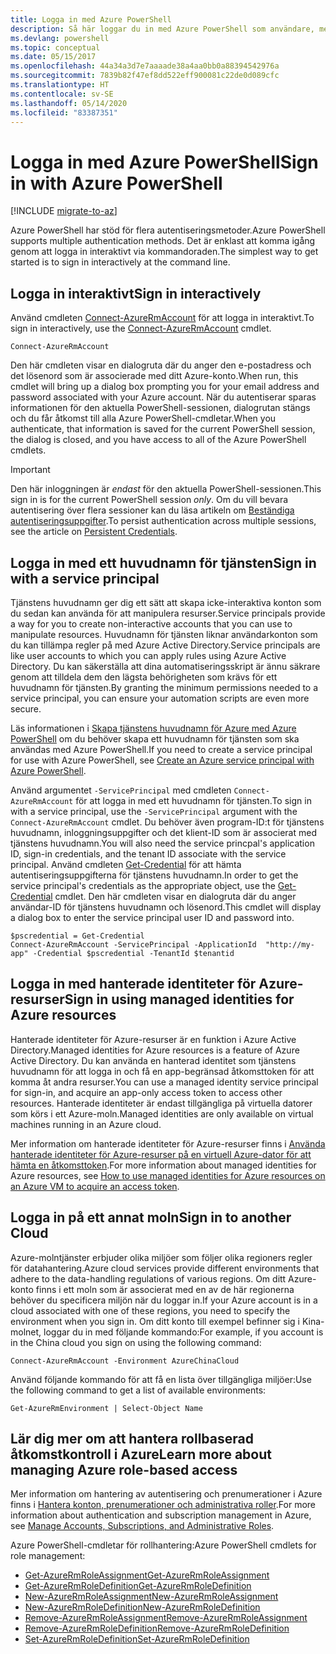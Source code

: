```yaml
---
title: Logga in med Azure PowerShell
description: Så här loggar du in med Azure PowerShell som användare, med tjänstens huvudnamn eller med hanterade identiteter för Azure-resurser.
ms.devlang: powershell
ms.topic: conceptual
ms.date: 05/15/2017
ms.openlocfilehash: 44a34a3d7e7aaaade38a4aa0bb0a88394542976a
ms.sourcegitcommit: 7839b82f47ef8dd522eff900081c22de0d089cfc
ms.translationtype: HT
ms.contentlocale: sv-SE
ms.lasthandoff: 05/14/2020
ms.locfileid: "83387351"
---
```

# <a name="sign-in-with-azure-powershell"></a><span data-ttu-id="a4191-103">Logga in med Azure PowerShell</span><span class="sxs-lookup"><span data-stu-id="a4191-103">Sign in with Azure PowerShell</span></span>

[!INCLUDE [migrate-to-az](../includes/migrate-to-az.md)]

<span data-ttu-id="a4191-104">Azure PowerShell har stöd för flera autentiseringsmetoder.</span><span class="sxs-lookup"><span data-stu-id="a4191-104">Azure PowerShell supports multiple authentication methods.</span></span> <span data-ttu-id="a4191-105">Det är enklast att komma igång genom att logga in interaktivt via kommandoraden.</span><span class="sxs-lookup"><span data-stu-id="a4191-105">The simplest way to get started is to sign in interactively at the command line.</span></span>

## <a name="sign-in-interactively"></a><span data-ttu-id="a4191-106">Logga in interaktivt</span><span class="sxs-lookup"><span data-stu-id="a4191-106">Sign in interactively</span></span>

<span data-ttu-id="a4191-107">Använd cmdleten [Connect-AzureRmAccount](/powershell/module/azurerm.profile/connect-azurermaccount) för att logga in interaktivt.</span><span class="sxs-lookup"><span data-stu-id="a4191-107">To sign in interactively, use the [Connect-AzureRmAccount](/powershell/module/azurerm.profile/connect-azurermaccount) cmdlet.</span></span>

```azurepowershell-interactive
Connect-AzureRmAccount
```

<span data-ttu-id="a4191-108">Den här cmdleten visar en dialogruta där du anger den e-postadress och det lösenord som är associerade med ditt Azure-konto.</span><span class="sxs-lookup"><span data-stu-id="a4191-108">When run, this cmdlet will bring up a dialog box prompting you for your email address and password associated with your Azure account.</span></span> <span data-ttu-id="a4191-109">När du autentiserar sparas informationen för den aktuella PowerShell-sessionen, dialogrutan stängs och du får åtkomst till alla Azure PowerShell-cmdletar.</span><span class="sxs-lookup"><span data-stu-id="a4191-109">When you authenticate, that information is saved for the current PowerShell session, the dialog is closed, and you have access to all of the Azure PowerShell cmdlets.</span></span>

> [!IMPORTANT]
> <span data-ttu-id="a4191-110">Den här inloggningen är _endast_ för den aktuella PowerShell-sessionen.</span><span class="sxs-lookup"><span data-stu-id="a4191-110">This sign in is for the current PowerShell session _only_.</span></span> <span data-ttu-id="a4191-111">Om du vill bevara autentisering över flera sessioner kan du läsa artikeln om [Beständiga autentiseringsuppgifter](context-persistence.md).</span><span class="sxs-lookup"><span data-stu-id="a4191-111">To persist authentication across multiple sessions, see the article on [Persistent Credentials](context-persistence.md).</span></span>

## <a name="sign-in-with-a-service-principal"></a><span data-ttu-id="a4191-112">Logga in med ett huvudnamn för tjänsten</span><span class="sxs-lookup"><span data-stu-id="a4191-112">Sign in with a service principal</span></span>

<span data-ttu-id="a4191-113">Tjänstens huvudnamn ger dig ett sätt att skapa icke-interaktiva konton som du sedan kan använda för att manipulera resurser.</span><span class="sxs-lookup"><span data-stu-id="a4191-113">Service principals provide a way for you to create non-interactive accounts that you can use to manipulate resources.</span></span> <span data-ttu-id="a4191-114">Huvudnamn för tjänsten liknar användarkonton som du kan tillämpa regler på med Azure Active Directory.</span><span class="sxs-lookup"><span data-stu-id="a4191-114">Service principals are like user accounts to which you can apply rules using Azure Active Directory.</span></span> <span data-ttu-id="a4191-115">Du kan säkerställa att dina automatiseringsskript är ännu säkrare genom att tilldela dem den lägsta behörigheten som krävs för ett huvudnamn för tjänsten.</span><span class="sxs-lookup"><span data-stu-id="a4191-115">By granting the minimum permissions needed to a service principal, you can ensure your automation scripts are even more secure.</span></span>

<span data-ttu-id="a4191-116">Läs informationen i [Skapa tjänstens huvudnamn för Azure med Azure PowerShell](create-azure-service-principal-azureps.md) om du behöver skapa ett huvudnamn för tjänsten som ska användas med Azure PowerShell.</span><span class="sxs-lookup"><span data-stu-id="a4191-116">If you need to create a service principal for use with Azure PowerShell, see [Create an Azure service principal with Azure PowerShell](create-azure-service-principal-azureps.md).</span></span>

<span data-ttu-id="a4191-117">Använd argumentet `-ServicePrincipal` med cmdleten `Connect-AzureRmAccount` för att logga in med ett huvudnamn för tjänsten.</span><span class="sxs-lookup"><span data-stu-id="a4191-117">To sign in with a service principal, use the `-ServicePrincipal` argument with the `Connect-AzureRmAccount` cmdlet.</span></span> <span data-ttu-id="a4191-118">Du behöver även program-ID:t för tjänstens huvudnamn, inloggningsuppgifter och det klient-ID som är associerat med tjänstens huvudnamn.</span><span class="sxs-lookup"><span data-stu-id="a4191-118">You will also need the service princpal's application ID, sign-in credentials, and the tenant ID associate with the service principal.</span></span> <span data-ttu-id="a4191-119">Använd cmdleten [Get-Credential](/powershell/module/microsoft.powershell.security/get-credential) för att hämta autentiseringsuppgifterna för tjänstens huvudnamn.</span><span class="sxs-lookup"><span data-stu-id="a4191-119">In order to get the service principal's credentials as the appropriate object, use the [Get-Credential](/powershell/module/microsoft.powershell.security/get-credential) cmdlet.</span></span> <span data-ttu-id="a4191-120">Den här cmdleten visar en dialogruta där du anger användar-ID för tjänstens huvudnamn och lösenord.</span><span class="sxs-lookup"><span data-stu-id="a4191-120">This cmdlet will display a dialog box to enter the service principal user ID and password into.</span></span>

```azurepowershell-interactive
$pscredential = Get-Credential
Connect-AzureRmAccount -ServicePrincipal -ApplicationId  "http://my-app" -Credential $pscredential -TenantId $tenantid
```

## <a name="sign-in-using-managed-identities-for-azure-resources"></a><span data-ttu-id="a4191-121">Logga in med hanterade identiteter för Azure-resurser</span><span class="sxs-lookup"><span data-stu-id="a4191-121">Sign in using managed identities for Azure resources</span></span>

<span data-ttu-id="a4191-122">Hanterade identiteter för Azure-resurser är en funktion i Azure Active Directory.</span><span class="sxs-lookup"><span data-stu-id="a4191-122">Managed identities for Azure resources is a feature of Azure Active Directory.</span></span> <span data-ttu-id="a4191-123">Du kan använda en hanterad identitet som tjänstens huvudnamn för att logga in och få en app-begränsad åtkomsttoken för att komma åt andra resurser.</span><span class="sxs-lookup"><span data-stu-id="a4191-123">You can use a managed identity service principal for sign-in, and acquire an app-only access token to access other resources.</span></span> <span data-ttu-id="a4191-124">Hanterade identiteter är endast tillgängliga på virtuella datorer som körs i ett Azure-moln.</span><span class="sxs-lookup"><span data-stu-id="a4191-124">Managed identities are only available on virtual machines running in an Azure cloud.</span></span>

<span data-ttu-id="a4191-125">Mer information om hanterade identiteter för Azure-resurser finns i [Använda hanterade identiteter för Azure-resurser på en virtuell Azure-dator för att hämta en åtkomsttoken](/azure/active-directory/managed-identities-azure-resources/how-to-use-vm-token).</span><span class="sxs-lookup"><span data-stu-id="a4191-125">For more information about managed identities for Azure resources, see [How to use managed identities for Azure resources on an Azure VM to acquire an access token](/azure/active-directory/managed-identities-azure-resources/how-to-use-vm-token).</span></span>

## <a name="sign-in-to-another-cloud"></a><span data-ttu-id="a4191-126">Logga in på ett annat moln</span><span class="sxs-lookup"><span data-stu-id="a4191-126">Sign in to another Cloud</span></span>

<span data-ttu-id="a4191-127">Azure-molntjänster erbjuder olika miljöer som följer olika regioners regler för datahantering.</span><span class="sxs-lookup"><span data-stu-id="a4191-127">Azure cloud services provide different environments that adhere to the data-handling regulations of various regions.</span></span> <span data-ttu-id="a4191-128">Om ditt Azure-konto finns i ett moln som är associerat med en av de här regionerna behöver du specificera miljön när du loggar in.</span><span class="sxs-lookup"><span data-stu-id="a4191-128">If your Azure account is in a cloud associated with one of these regions, you need to specify the environment when you sign in.</span></span> <span data-ttu-id="a4191-129">Om ditt konto till exempel befinner sig i Kina-molnet, loggar du in med följande kommando:</span><span class="sxs-lookup"><span data-stu-id="a4191-129">For example, if you account is in the China cloud you sign on using the following command:</span></span>

```azurepowershell-interactive
Connect-AzureRmAccount -Environment AzureChinaCloud
```

<span data-ttu-id="a4191-130">Använd följande kommando för att få en lista över tillgängliga miljöer:</span><span class="sxs-lookup"><span data-stu-id="a4191-130">Use the following command to get a list of available environments:</span></span>

```azurepowershell-interactive
Get-AzureRmEnvironment | Select-Object Name
```

## <a name="learn-more-about-managing-azure-role-based-access"></a><span data-ttu-id="a4191-131">Lär dig mer om att hantera rollbaserad åtkomstkontroll i Azure</span><span class="sxs-lookup"><span data-stu-id="a4191-131">Learn more about managing Azure role-based access</span></span>

<span data-ttu-id="a4191-132">Mer information om hantering av autentisering och prenumerationer i Azure finns i [Hantera konton, prenumerationer och administrativa roller](/azure/active-directory/role-based-access-control-configure).</span><span class="sxs-lookup"><span data-stu-id="a4191-132">For more information about authentication and subscription management in Azure, see [Manage Accounts, Subscriptions, and Administrative Roles](/azure/active-directory/role-based-access-control-configure).</span></span>

<span data-ttu-id="a4191-133">Azure PowerShell-cmdletar för rollhantering:</span><span class="sxs-lookup"><span data-stu-id="a4191-133">Azure PowerShell cmdlets for role management:</span></span>

* [<span data-ttu-id="a4191-134">Get-AzureRmRoleAssignment</span><span class="sxs-lookup"><span data-stu-id="a4191-134">Get-AzureRmRoleAssignment</span></span>](/powershell/module/AzureRM.Resources/Get-AzureRmRoleAssignment)
* [<span data-ttu-id="a4191-135">Get-AzureRmRoleDefinition</span><span class="sxs-lookup"><span data-stu-id="a4191-135">Get-AzureRmRoleDefinition</span></span>](/powershell/module/AzureRM.Resources/Get-AzureRmRoleDefinition)
* [<span data-ttu-id="a4191-136">New-AzureRmRoleAssignment</span><span class="sxs-lookup"><span data-stu-id="a4191-136">New-AzureRmRoleAssignment</span></span>](/powershell/module/AzureRM.Resources/New-AzureRmRoleAssignment)
* [<span data-ttu-id="a4191-137">New-AzureRmRoleDefinition</span><span class="sxs-lookup"><span data-stu-id="a4191-137">New-AzureRmRoleDefinition</span></span>](/powershell/module/AzureRM.Resources/New-AzureRmRoleDefinition)
* [<span data-ttu-id="a4191-138">Remove-AzureRmRoleAssignment</span><span class="sxs-lookup"><span data-stu-id="a4191-138">Remove-AzureRmRoleAssignment</span></span>](/powershell/module/AzureRM.Resources/Remove-AzureRmRoleAssignment)
* [<span data-ttu-id="a4191-139">Remove-AzureRmRoleDefinition</span><span class="sxs-lookup"><span data-stu-id="a4191-139">Remove-AzureRmRoleDefinition</span></span>](/powershell/module/AzureRM.Resources/Remove-AzureRmRoleDefinition)
* [<span data-ttu-id="a4191-140">Set-AzureRmRoleDefinition</span><span class="sxs-lookup"><span data-stu-id="a4191-140">Set-AzureRmRoleDefinition</span></span>](/powershell/moduel/AzureRM.Resources/Set-AzureRmRoleDefinition)
